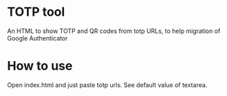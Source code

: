 # TOTP tool

An HTML to show TOTP and QR codes from totp URLs, to help migration of Google Authenticator

# How to use

Open index.html and just paste totp urls. See default value of textarea.
